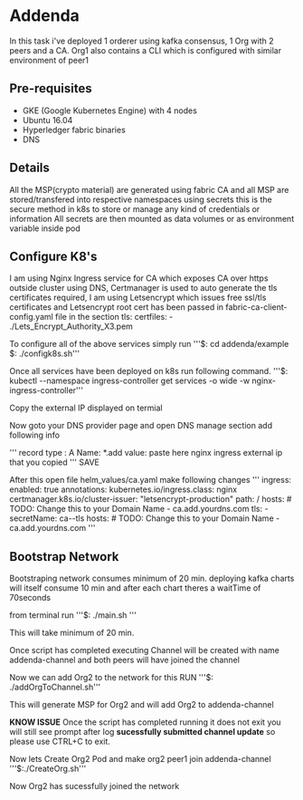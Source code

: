 # Addenda

In this task i've deployed 1 orderer using kafka consensus, 1 Org with 2 peers and a CA. Org1 also contains a CLI which is configured with similar environment of peer1

## Pre-requisites
* GKE (Google Kubernetes Engine) with 4 nodes
* Ubuntu 16.04
* Hyperledger fabric binaries
* DNS

## Details 

  All the MSP(crypto material) are generated using fabric CA and all MSP are stored/transfered into respective namespaces using secrets  this is the secure method in k8s to store or manage any kind of credentials or information
  All secrets are then mounted as data volumes or as environment variable inside pod


## Configure K8's
I am using Nginx Ingress service for CA which exposes CA over https outside cluster using DNS, Certmanager is used to auto generate the tls certificates required, I am using Letsencrypt which issues free ssl/tls certificates and Letsencrypt root cert has been passed in fabric-ca-client-config.yaml file in the section
    tls:
       certfiles:
         - ./Lets_Encrypt_Authority_X3.pem


To configure all of the above services simply run 
'''$: cd addenda/example
   $: ./configk8s.sh'''

Once all services have been deployed on k8s run following command.
'''$: kubectl --namespace ingress-controller get services -o wide -w nginx-ingress-controller'''

Copy the external IP displayed on termial

Now goto your DNS provider page and open DNS manage section add following info

''' record type : A
    Name: *.add
    value: paste here nginx ingress external ip that you copied
''' 
SAVE

After this open file helm_values/ca.yaml make following changes
''' 
ingress:
  enabled: true
  annotations:
    kubernetes.io/ingress.class: nginx
    certmanager.k8s.io/cluster-issuer: "letsencrypt-production"
  path: /
  hosts:
    # TODO: Change this to your Domain Name
    - ca.add.yourdns.com
  tls:
    - secretName: ca--tls
      hosts:
        # TODO: Change this to your Domain Name
        - ca.add.yourdns.com
'''

## Bootstrap Network
Bootstraping network consumes minimum of 20 min. deploying kafka charts will itself consume 10 min and after each chart theres a waitTime of 70seconds

from terminal run
'''$: ./main.sh '''

This will take minimum of 20 min.

Once script has completed executing Channel will be created with name addenda-channel and both peers will have joined the channel

Now we can add Org2 to the network for this RUN
'''$: ./addOrgToChannel.sh'''

This will generate MSP for Org2 and will add Org2 to addenda-channel

**KNOW ISSUE** Once the script has completed running it does not exit you will still see prompt after log  **sucessfully submitted channel update** so please use CTRL+C to exit.

Now lets Create Org2 Pod and make org2 peer1 join addenda-channel
'''$:./CreateOrg.sh'''

Now Org2 has sucessfully joined the network
